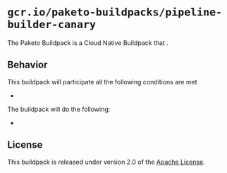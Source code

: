 # `gcr.io/paketo-buildpacks/pipeline-builder-canary`
The Paketo <NAME> Buildpack is a Cloud Native Buildpack that <BEHAVIOR>.

## Behavior
This buildpack will participate all the following conditions are met

*

The buildpack will do the following:

*

## License
This buildpack is released under version 2.0 of the [Apache License][a].

[a]: http://www.apache.org/licenses/LICENSE-2.0
